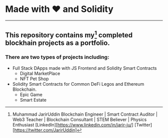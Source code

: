 # Made with ❤️ and Solidity
---

## This repository contains my[^1] completed blockhain projects as a portfolio.

### There are two types of projects including: 
  - Full Stack DApps made with JS Frontend and Solidity Smart Contracts
    * Digital MarketPlace
    * NFT Pet Shop
  - Solidity Smart Contracts for Common DeFi Legos and Ethereum Blockchain.
    * Epic Game
    * Smart Estate

[^1]: Muhammad JarirUddin
      Blockchain Engineer | Smart Contract Auditor | Web3 Teacher | Blockchain Consultant | STEM Believer | Physics Enthusiast
      [LinkedIn][https://www.linkedin.com/in/jarir-ju/]
      [Twitter][https://twitter.com/JarirUddin]
      

